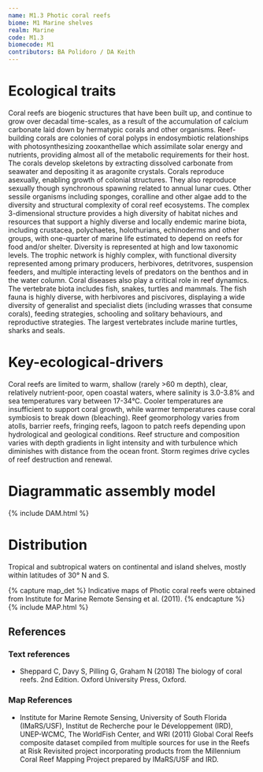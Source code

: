 ```yaml
---
name: M1.3 Photic coral reefs
biome: M1 Marine shelves
realm: Marine
code: M1.3
biomecode: M1
contributors: BA Polidoro / DA Keith
---
```


# Ecological traits

Coral reefs are biogenic structures that have been built up, and continue to grow over decadal time-scales, as a result of the accumulation of calcium carbonate laid down by hermatypic corals and other organisms. Reef-building corals are colonies of coral polyps in endosymbiotic relationships with photosynthesizing zooxanthellae which assimilate solar energy and nutrients, providing almost all of the metabolic requirements for their host. The corals develop skeletons by extracting dissolved carbonate from seawater and depositing it as aragonite crystals. Corals reproduce asexually, enabling growth of colonial structures. They also reproduce sexually though synchronous spawning related to annual lunar cues. Other sessile organisms including sponges, coralline and other algae add to the diversity and structural complexity of coral reef ecosystems. The complex 3-dimensional structure provides a high diversity of habitat niches and resources that support a highly diverse and locally endemic marine biota, including crustacea, polychaetes, holothurians, echinoderms and other groups, with one-quarter of marine life estimated to depend on reefs for food and/or shelter. Diversity is represented at high and low taxonomic levels. The trophic network is highly complex, with functional diversity represented among primary producers, herbivores, detritvores, suspension feeders, and multiple interacting levels of predators on the benthos and in the water column. Coral diseases also play a critical role in reef dynamics. The vertebrate biota includes fish, snakes, turtles and mammals. The fish fauna is highly diverse, with herbivores and piscivores, displaying a wide diversity of generalist and specialist diets (including wrasses that consume corals), feeding strategies, schooling and solitary behaviours, and reproductive strategies. The largest vertebrates include marine turtles, sharks and seals.

# Key-ecological-drivers

Coral reefs are limited to warm, shallow (rarely >60 m depth), clear, relatively nutrient-poor, open coastal waters, where salinity is 3.0-3.8% and sea temperatures vary between 17-34°C. Cooler temperatures are insufficient to support coral growth, while warmer temperatures cause coral symbiosis to break down (bleaching).  Reef geomorphology varies from atolls, barrier reefs, fringing reefs, lagoon to patch reefs depending upon hydrological and geological conditions. Reef structure and composition varies with depth gradients in light intensity and with turbulence which diminishes with distance from the ocean front. Storm regimes drive cycles of reef destruction and renewal.

# Diagrammatic assembly model

{% include DAM.html %}

# Distribution

Tropical and subtropical waters on continental and island shelves, mostly within latitudes of 30° N and S.

{% capture map_det %} Indicative maps of Photic coral reefs were obtained from Institute for Marine Remote Sensing et al. (2011). {% endcapture %}
{% include MAP.html %}

## References

### Text references

* Sheppard C, Davy S, Pilling G, Graham N (2018) The biology of coral reefs. 2nd Edition. Oxford University Press, Oxford.

### Map References

* Institute for Marine Remote Sensing, University of South Florida (IMaRS/USF), Institut de Recherche pour le Développement (IRD), UNEP-WCMC, The WorldFish Center, and WRI (2011) Global Coral Reefs composite dataset compiled from multiple sources for use in the Reefs at Risk Revisited project incorporating products from the Millennium Coral Reef Mapping Project prepared by IMaRS/USF and IRD.

